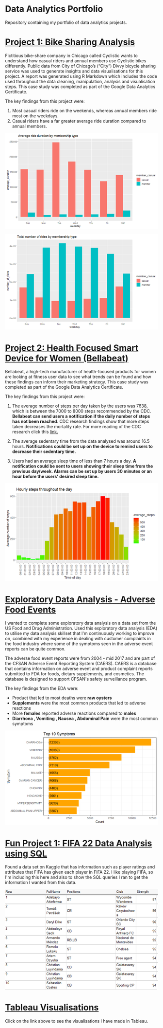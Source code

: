 # Data Analytics Portfolio 

Repository containing my portfolio of data analytics projects. 

# [Project 1: Bike Sharing Analysis](https://github.com/tsunheitai/Starter-projects/tree/main/Project%20-%20Bike%20Sharing%20Analysis)

Fictitious bike-share company in Chicago called Cyclistic wants to understand how casual riders and annual members use Cyclistic bikes differently. Public data from City of Chicago’s (“City”) Divvy bicycle sharing service was used to generate insights and data visualisations for this project. A report was generated using R Markdown which includes the code used throughout the data cleaning, manipulation, analysis and visualisation steps. This case study was completed as part of the Google Data Analytics Certificate.

The key findings from this project were:
1. Most casual riders ride on the weekends, whereas annual members ride most on the weekdays.
2. Casual riders have a far greater average ride duration compared to annual members.

![](/images/average_ride_duration_by_membership_type.png)

![](/images/number_of_rides_by_membership_type.png)

# [Project 2: Health Focused Smart Device for Women (Bellabeat)](https://github.com/tsunheitai/Starter-projects/tree/main/Project%202%20-%20Health%20Focused%20Smart%20Device%20for%20Women%20(Bellabeat))

Bellabeat, a high-tech manufacturer of health-focused products for women are looking at fitness user data to see what trends can be found and how these findings can inform their marketing strategy. This case study was completed as part of the Google Data Analytics Certificate.

The key findings from this project were:

1. The average number of steps per day taken by the users was 7638, which is between the 7000 to 8000 steps recommended by the CDC. **Bellabeat can send users a notification if the daily number of steps has not been reached**. CDC research findings show that more steps taken decreases the mortality rate. For more reading of the CDC research click this [link.](https://www.cdc.gov/media/releases/2020/p0324-daily-step-count.html)

2. The average sedentary time from the data analysed was around 16.5 hours. **Notifications could be set up on the device to remind users to decrease their sedentary time.**  

3. Users had an average sleep time of less than 7 hours a day. **A notification could be sent to users showing their sleep time from the previous day/week. Alarms can be set up by users 30 minutes or an hour before the users' desired sleep time.** 

![](/images/hourly_steps_taken_throughout_the_day.PNG)

# [Exploratory Data Analysis - Adverse Food Events](https://github.com/tsunheitai/Starter-projects/tree/main/Adverse%20Food%20Events%20-%20EDA)

I wanted to complete some exploratory data analysis on a data set from the US Food and Drug Administration. Used this exploratory data analysis (EDA) to utilise my data analysis skillset that I'm continuously working to improve on, combined with my experience in dealing with customer complaints in the food industry where some of the symptoms seen in the adverse event reports can be quite common.

The adverse food event reports were from 2004 - mid 2017 and are part of the CFSAN Adverse Event Reporting System (CAERS). CAERS is a database that contains information on adverse event and product complaint reports submitted to FDA for foods, dietary supplements, and cosmetics. The database is designed to support CFSAN's safety surveillance program. 

The key findings from the EDA were:

* Product that led to most deaths were **raw oysters**
* **Supplements** were the most common products that led to adverse reactions
* More **females** reported adverse reactions compared to **males**
* **Diarrhoea , Vomiting , Nausea , Abdominal Pain** were the most common symptoms

![](/images/top_ten_symptoms.png)

# [Fun Project 1: FIFA 22 Data Analysis using SQL](https://github.com/tsunheitai/Starter-projects/tree/main/FIFA%2022%20Data%20Set)

Found a data set on Kaggle that has information such as player ratings and attributes that FIFA has given each player in FIFA 22. I like playing FIFA, so I'm including this here and also to show the SQL queries I ran to get the information I wanted from this data.

![](/images/top_10_strongest_players_fifa_22.jpg)

# [Tableau Visualisations](https://public.tableau.com/app/profile/tsun.hei.tai)

Click on the link above to see the visualisations I have made in Tableau.
